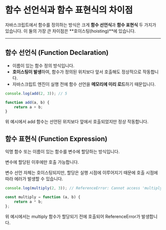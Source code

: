 # 함수 선언식과 함수 표현식의 차이점

자바스크립트에서 함수를 정의하는 방식은 크게 **함수 선언식**과 **함수 표현식** 두 가지가 있습니다. 이 둘의 가장 큰 차이점은 **호이스팅(hoisting)**에 있습니다.

---

## 함수 선언식 (Function Declaration)

- 이름이 있는 함수 정의 방식입니다.
- **호이스팅이 발생**하여, 함수가 정의된 위치보다 앞서 호출해도 정상적으로 작동합니다.
- 자바스크립트 엔진이 실행 전에 함수 선언을 **메모리에 미리 로드**하기 때문입니다.

```js
console.log(add(2, 3)); // 5

function add(a, b) {
    return a + b;
}
```

위 예시에서 add 함수는 선언된 위치보다 앞에서 호출되었지만 정상 작동합니다.

## 함수 표현식 (Function Expression)

익명 함수 또는 이름이 있는 함수를 변수에 할당하는 방식입니다.

변수에 할당된 이후에만 호출 가능합니다.

변수 선언 자체는 호이스팅되지만, 할당은 실행 시점에 이루어지기 때문에 호출 시점에 따라 에러가 발생할 수 있습니다.

```js
console.log(multiply(2, 3)); // ReferenceError: Cannot access 'multiply' before initialization

const multiply = function (a, b) {
    return a * b;
};
```

위 예시에서는 multiply 함수가 할당되기 전에 호출되어 ReferenceError가 발생합니다.
